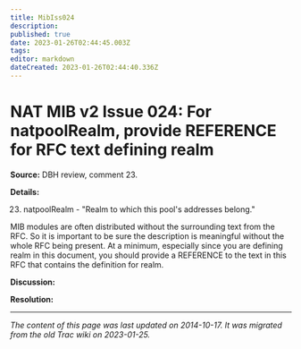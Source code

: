 ```yaml
---
title: MibIss024
description: 
published: true
date: 2023-01-26T02:44:45.003Z
tags: 
editor: markdown
dateCreated: 2023-01-26T02:44:40.336Z
---
```


# NAT MIB v2 Issue 024: For natpoolRealm, provide REFERENCE for RFC text defining realm 
**Source:** DBH review, comment 23.

**Details:**

23) natpoolRealm - "Realm to which this pool's addresses belong."

MIB modules are often distributed without the surrounding text from the RFC. So it is important to be sure the description is meaningful without the whole RFC being present. At a minimum, especially since you are defining realm in this document, you should provide a REFERENCE to the text in this RFC that contains the definition for realm.

**Discussion:**

**Resolution:**
&nbsp;
&nbsp;
&nbsp;

---

*The content of this page was last updated on 2014-10-17. It was migrated from the old Trac wiki on 2023-01-25.*